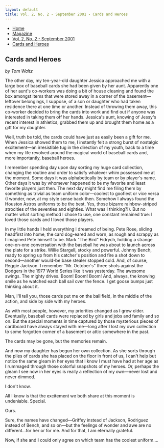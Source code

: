 ```yaml
---
layout: default
title: Vol. 2, No. 2 - September 2001 - Cards and Heroes
---
```

<nav class="breadcrumb" aria-label="breadcrumbs">
  <ul>
    <li><a href="{{ site.url }}{{ site.baseurl }}/index.html">Home</a></li>
    <li><a href="../magazine-home.html">Magazine</a></li>
    <li><a href="bi_vol_2_no_2_home.html">Vol. 2, No. 2 - September 2001</a></li>
    <li class="is-active"><a href="#" aria-current="page">Cards and Heroes</a></li>
  </ul>
</nav>

<section class="storycontent">
  <h1>Cards and Heroes</h1>
  <p><em>by Tom Waltz</em></p>

  <p>
    The other day, my ten-year-old daughter Jessica approached me with a large box of baseball cards she had been given by her aunt.  Apparently one of her aunt's co-workers was doing a bit of house cleaning and found the box amongst items that were stored away in a corner of the basement&mdash;leftover belongings, I suppose, of a son or daughter who had taken residence there at one time or another.  Instead of throwing them away, this co-worker decided to bring the cards into work and find out if anyone was interested in taking them off her hands.  Jessica's aunt, knowing of Jessy's recent interest in athletics, grabbed them up and brought them home as a gift for my daughter.
  </p>

  <p>
    Well, truth be told, the cards could have just as easily been a gift for me.  When Jessica showed them to me, I instantly felt a strong burst of nostalgic excitement&mdash;an irresistible tug in the direction of my youth, back to a time when my life revolved around the magical world of baseball cards and, more importantly, baseball heroes.
  </p>

  <p>
    I remember spending day upon day sorting my huge card collection, changing the routine and order to satisfy whatever whim possessed me at the moment.  Some days it was alphabetically by team or by player's name.  Other days it was by whomever happened to be my favorite and least favorite players just then.  The next day might find me filing them by something as trivial as team uniform color&mdash;coolest to goofiest or vice versa (I wonder, now, at my style sense back then.  Somehow I always found the Houston Astros uniforms to be the best.  Yes, those bizarre rainbow-striped atrocities of the seventies and eighties.  What was I thinking?!).  But no matter what sorting method I chose to use, one constant remained true: I loved those cards and I loved those players.
  </p>

  <p>
    In my little hands I held everything I dreamed of being.  Pete Rose, sliding headfirst into home, the card dog-eared and worn, as rough and scrappy as I imagined Pete himself to be.  Mark "The Bird" Fidrych, holding a strange one-on-one conversation with the baseball he was about to launch across the plate for a strike.  Willie Stargell, stocky and powerful.  Johnny Bench, ready to spring up from his catcher's position and fire a shot down to second&mdash;another would-be base stealer stopped cold.  And, of course, Reggie Jackson.  I remember "Mr. October's" three shots against the Dodgers in the 1977 World Series like it was yesterday.  The awesome swings.  The mighty drives.  Boom! Boom! Boom!  And, always, the knowing smile as he watched each ball sail over the fence.  I get goose bumps just thinking about it.
  </p>

  <p>
    Man, I'll tell you, those cards put me on the ball field, in the middle of the action, and side by side with my heroes.
  </p>

  <p>
    As with most people, however, my priorities changed as I grew older.  Eventually, baseball cards were replaced by girls and jobs and family and so on.  But the special moments in time captured by those mysterious pieces of cardboard have always stayed with me&mdash;long after I lost my own collection to some forgotten corner of a basement or attic somewhere in the past.
  </p>

  <p>
    The cards may be gone, but the memories remain.
  </p>

  <p>
    And now my daughter has begun her own collection.  As she sorts through the piles of cards she has placed on the floor in front of us, I can't help but notice the same gleam in her eyes that I know I must have had at her age as I rummaged through those colorful snapshots of my heroes.  Or, perhaps the gleam I see now in her eyes is really a reflection of my own&mdash;never lost and never dimmed.
  </p>

  <p>
    I don't know.
  </p>

  <p>
    All I know is that the excitement we both share at this moment is undeniable.  Special.
  </p>

  <p>
    Ours.
  </p>

  <p>
    Sure, the names have changed&mdash;Griffey instead of Jackson, Rodriguez instead of Bench, and so on&mdash;but the feelings of wonder and awe are no different...for her or for me.  And for that, I am eternally grateful.
  </p>

  <p>
    Now, if she and I could only agree on which team has the coolest uniform....
  </p>

</section>
